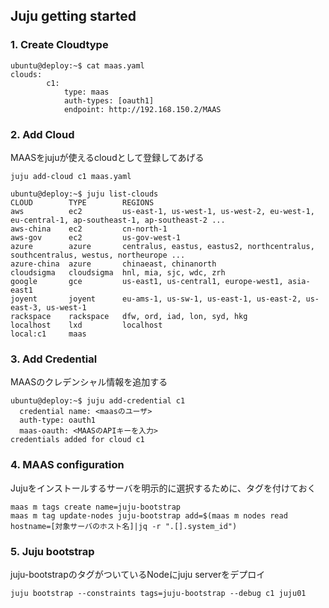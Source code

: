 Juju getting started
---

### 1. Create Cloudtype

```
ubuntu@deploy:~$ cat maas.yaml
clouds:
        c1:
            type: maas
            auth-types: [oauth1]
            endpoint: http://192.168.150.2/MAAS

```

### 2. Add Cloud

MAASをjujuが使えるcloudとして登録してあげる
```
juju add-cloud c1 maas.yaml

ubuntu@deploy:~$ juju list-clouds
CLOUD        TYPE        REGIONS
aws          ec2         us-east-1, us-west-1, us-west-2, eu-west-1, eu-central-1, ap-southeast-1, ap-southeast-2 ...
aws-china    ec2         cn-north-1
aws-gov      ec2         us-gov-west-1
azure        azure       centralus, eastus, eastus2, northcentralus, southcentralus, westus, northeurope ...
azure-china  azure       chinaeast, chinanorth
cloudsigma   cloudsigma  hnl, mia, sjc, wdc, zrh
google       gce         us-east1, us-central1, europe-west1, asia-east1
joyent       joyent      eu-ams-1, us-sw-1, us-east-1, us-east-2, us-east-3, us-west-1
rackspace    rackspace   dfw, ord, iad, lon, syd, hkg
localhost    lxd         localhost
local:c1     maas
```

### 3. Add Credential

MAASのクレデンシャル情報を追加する
```
ubuntu@deploy:~$ juju add-credential c1
  credential name: <maasのユーザ>
  auth-type: oauth1
  maas-oauth: <MAASのAPIキーを入力>
credentials added for cloud c1
```

### 4. MAAS configuration

Jujuをインストールするサーバを明示的に選択するために、タグを付けておく
```
maas m tags create name=juju-bootstrap
maas m tag update-nodes juju-bootstrap add=$(maas m nodes read hostname=[対象サーバのホスト名]|jq -r ".[].system_id") 
```

### 5. Juju bootstrap

juju-bootstrapのタグがついているNodeにjuju serverをデプロイ
```
juju bootstrap --constraints tags=juju-bootstrap --debug c1 juju01
```

